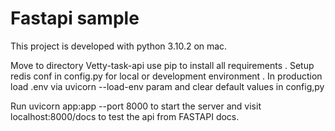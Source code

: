 # Fastapi sample

This project is developed with python 3.10.2 on mac.

Move to directory Vetty-task-api
use pip to install all requirements .
Setup redis conf in config.py for local or development environment .
In production load .env via uvicorn --load-env param and clear default values in config,py

Run 
uvicorn app:app --port 8000
to start the server and visit localhost:8000/docs to test the api from FASTAPI docs.
